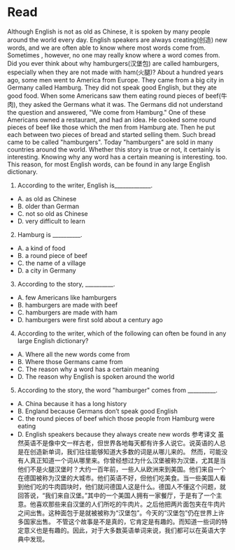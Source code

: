 # Read
Although English is not as old as Chinese, it is spoken by many people around the world every day. English speakers are always creating(创造) new words, and we are often able to know where most words come from.
Sometimes , however, no one may really know where a word comes from. Did you ever think about why hamburgers(汉堡包) are called hamburgers, especially when they are not made with ham(火腿)? About a hundred years ago, some men went to America from Europe. They came from a big city in Germany called Hamburg. They did not speak good English, but they ate good food. When some Americans saw them eating round pieces of beef(牛肉), they asked the Germans what it was. The Germans did not understand the question and answered, "We come from Hamburg." One of these Americans owned a restaurant, and had an idea. He cooked some round pieces of beef like those which the men from Hamburg ate. Then he put each between two pieces of bread and started selling them. Such bread came to be called "hamburgers". Today "hamburgers" are sold in many countries around the world.
Whether this story is true or not, it certainly is interesting. Knowing why any word has a certain meaning is interesting. too. This reason, for most English words, can be found in any large English dictionary.
1. According to the writer, English is_____________.
 * A. as old as Chinese 
 * B. older than German
 * C. not so old as Chinese 
 * D. very difficult to learn
2. Hamburg is __________.
 * A. a kind of food 
 * B. a round piece of beef
 * C. the name of a village 
 * D. a city in Germany
3. According to the story, __________.
 * A. few Americans like hamburgers 
 * B. hamburgers are made with beef
 * C. hamburgers are made with ham 
 * D. hamburgers were first sold about a century ago
4. According to the writer, which of the following can often be found in any large English dictionary?
 * A. Where all the new words come from
 * B. Where those Germans came from
 * C. The reason why a word has a certain meaning
 * D. The reason why English is spoken around the world
5. According to the story, the word "hamburger" comes from __________.
 * A. China because it has a long history
 * B. England because Germans don’t speak good English
 * C. the round pieces of beef which those people from Hamburg were eating
 * D. English speakers because they always create new words
参考译文
虽然英语不是像中文一样古老，但世界各地每天都有许多人说它。说英语的人总是在创造新单词，我们往往能够知道大多数的词是从哪儿来的。
然而，可能没有人真正知道一个词从哪里来。你曾经想过为什么汉堡被称为汉堡，尤其是当他们不是火腿汉堡时？大约一百年前，一些人从欧洲来到美国。他们来自一个在德国被称为汉堡的大城市。他们英语不好，但他们吃美食。当一些美国人看到他们吃的牛肉圆块时，他们就问德国人这是什么。德国人不懂这个问题，就回答说，“我们来自汉堡。”其中的一个美国人拥有一家餐厅，于是有了一个主意。他喜欢那些来自汉堡的人们所吃的牛肉片。之后他把两片面包夹在牛肉片之间出售。这种面包于是就被被称为“汉堡包”。今天的“汉堡包”仍在世界上许多国家出售。
不管这个故事是不是真的，它肯定是有趣的。而知道一些词的特定意义也是有趣的。因此，对于大多数英语单词来说，我们都可以在英语大字典中发现。
